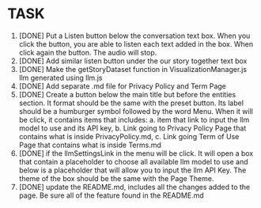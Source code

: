 # TASK
1. [DONE] Put a Listen button below the conversation text box. When you click the button, you are able to listen each text added in the box. When click again the button. The audio will stop.
2. [DONE] Add similar listen button under the our story together text box
3. [DONE] Make the getStoryDataset function in VisualizationManager.js llm generated using llm.js
4. [DONE] Add separate .md file for Privacy Policy and Term Page
5. [DONE] Create a button below the main title but before the entities section. It format should be the same with the preset button. Its label should be a humburger symbol followed by the word Menu. When it will be click, it contains items that includes: a. item that link to input the llm model to use and its API key, b. Link going to Privacy Policy Page that contains what is inside PrivacyPolicy.md, c. Link going Term of Use Page that contains what is inside Terms.md
6. [DONE] if the llmSettingsLink in the menu will be click. It will open a box that contain a placeholder to choose all available llm model to use and below is a placeholder that will allow you to input the llm API Key. The theme of the box should be the same with the Page Theme.
7. [DONE] update the README.md, includes all the changes added to the page. Be sure all of the feature found in the README.md